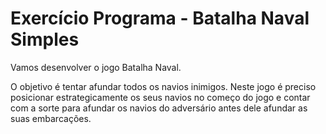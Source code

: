 # Exercício Programa - Batalha Naval Simples
Vamos desenvolver o jogo Batalha Naval.

O objetivo é tentar afundar todos os navios inimigos. Neste jogo é preciso posicionar estrategicamente os seus navios no começo do jogo e contar com a sorte para afundar os navios do adversário antes dele afundar as suas embarcações. 
